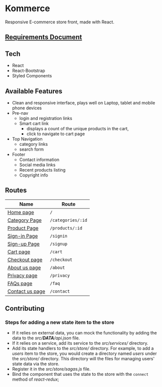 # Kommerce

Responsive E-commerce store front, made with React.

## [Requirements Document](./requirements.md)

## Tech
- React
- React-Bootstrap
- Styled Components

## Available Features
- Clean and responsive interface, plays well on Laptop, tablet and mobile phone devices
- Pre-nav
    - login and registration links
    - Smart cart link
        - displays a count of the unique products in the cart,
        - click to navigate to cart page
- Top Navigation
    - category links
    - search form
- Footer
    - Contact information
    - Social media links
    - Recent products listing
    - Copyright info

## Routes
| **Name**                                        |  **Route**        |
|-------------------------------------------------|-------------------|
| [Home page](./src/pages/Home/index.js)          | `/`               |
| [Category Page](./src/pages/Category/index.js)  | `/categories/:id` |
| [Product Page](./src/pages/Product/index.js)    | `/products/:id`   |
| [Sign-in Page](./src/pages/Login/index.js)      | `/signin`         |
| [Sign-up Page](./src/pages/Register/index.js)   | `/signup`         |
| [Cart page](./src/pages/Cart/index.js)          | `/cart`           |
| [Checkout page](./src/pages/Checkout/index.js)  | `/checkout`       |
| [About us page](./src/pages/About/index.js)     | `/about`          |
| [Privacy page](./src/pages/Privacy/index.js)    | `/privacy`        |
| [FAQs page](./src/pages/Faq/index.js)           | `/faq`            |
| [Contact us page](./src/pages/Contact/index.js) | `/contact`        |


## Contributing
### Steps for adding a new state item to the store

- If it relies on external data, you can mock the functionality by
  adding the data to the *src/__DATA__/api.json* file.
- If it relies on a service, add its service to the *src/services/* directory.
- Add its state handlers to the *src/store/* directory. For example,
  to add a *users* item to the store, you would create a directory named *users*
  under the *src/store/* directory. This directory will the files for managing
  users' state data via the store.
- Register it in the *src/store/sagas.js* file.
- Bind the component that uses the state to the store with the `connect` method
  of *react-redux*;
